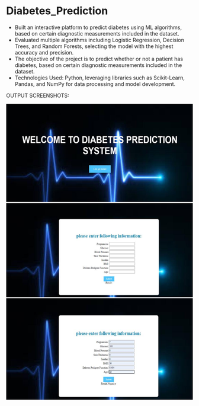 # Diabetes_Prediction
- Built an interactive platform to predict diabetes using ML algorithms, based on certain diagnostic measurements included in the dataset.
- Evaluated multiple algorithms including Logistic Regression, Decision Trees, and Random Forests, selecting the model with the highest accuracy and precision.
- The objective of the project is to predict whether or not a patient has diabetes, based on certain diagnostic measurements included in the dataset.  
- Technologies Used: Python, leveraging libraries such as Scikit-Learn, Pandas, and NumPy for data processing and model development.

OUTPUT SCREENSHOTS:


![image alt](https://github.com/manasasunkari15/Diabetes_Prediction/blob/617d071e77a60faa5803b2c355f0f4af19068406/Diabetes_Prediction/img1.png?raw=true)
![image alt](https://github.com/manasasunkari15/Diabetes_Prediction/blob/617d071e77a60faa5803b2c355f0f4af19068406/Diabetes_Prediction/img2.png?raw=true)
![image alt](https://github.com/manasasunkari15/Diabetes_Prediction/blob/617d071e77a60faa5803b2c355f0f4af19068406/Diabetes_Prediction/img3.png?raw=true)
